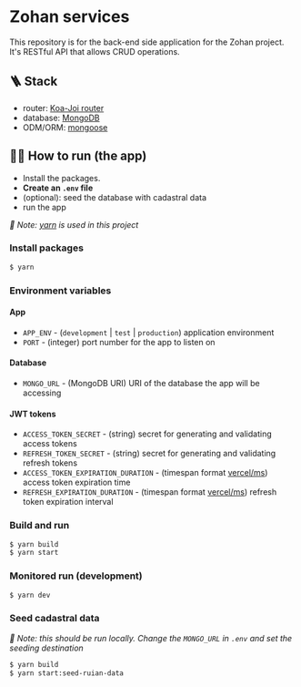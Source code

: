# Zohan services
This repository is for the back-end side application for the Zohan project.
It's RESTful API that allows CRUD operations.
## 🪜 Stack
- router: [Koa-Joi router](https://www.npmjs.com/package/koa-joi-router)
- database: [MongoDB](https://www.mongodb.com/)
- ODM/ORM: [mongoose](https://mongoosejs.com/)
## 🏃‍♂️ How to run (the app)
- Install the packages.
- **Create an `.env` file**
- (optional): seed the database with cadastral data
- run the app

_📌 Note: [yarn](https://yarnpkg.com/) is used in this project_
### Install packages
```bash
$ yarn
```
### Environment variables
#### App
- `APP_ENV` - (`development` | `test` | `production`) application environment
- `PORT` - (integer) port number for the app to listen on
#### Database
- `MONGO_URL` - (MongoDB URI) URI of the database the app will be accessing
#### JWT tokens
- `ACCESS_TOKEN_SECRET` - (string) secret for generating and validating access tokens
- `REFRESH_TOKEN_SECRET` - (string) secret for generating and validating refresh tokens
- `ACCESS_TOKEN_EXPIRATION_DURATION` - (timespan format [vercel/ms](https://github.com/zeit/ms.js)) access token expiration time
- `REFRESH_EXPIRATION_DURATION` - (timespan format [vercel/ms](https://github.com/zeit/ms.js)) refresh token expiration interval
### Build and run
```bash
$ yarn build
$ yarn start
```
### Monitored run (development)
```bash
$ yarn dev
```
### Seed cadastral data
_📌 Note: this should be run locally. Change the `MONGO_URL` in `.env` and set the seeding destination_
```bash
$ yarn build
$ yarn start:seed-ruian-data
```
